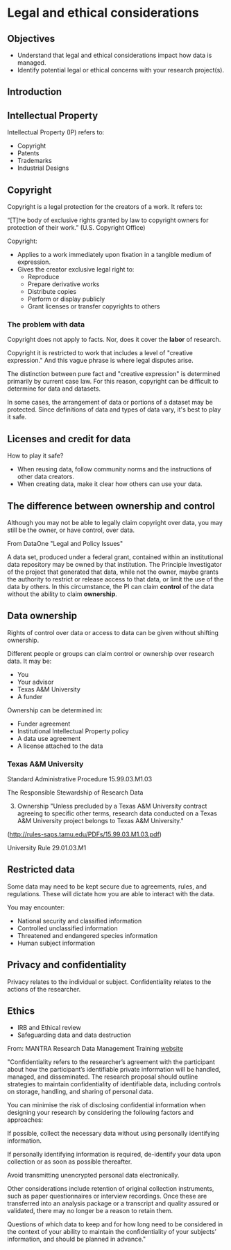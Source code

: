 # Legal and ethical considerations
## Objectives
- Understand that legal and ethical considerations impact how data is managed.
- Identify potential legal or ethical concerns with your research project(s).

## Introduction


## Intellectual Property
Intellectual Property (IP) refers to:

- Copyright
- Patents
- Trademarks
- Industrial Designs

## Copyright
Copyright is a legal protection for the creators of a work. It refers to:

“[T]he body of exclusive rights granted by law to copyright owners for protection of their work.” (U.S. Copyright Office)

Copyright:

- Applies to a work immediately upon fixation in a tangible medium of expression.
- Gives the creator exclusive legal right to:
	- Reproduce
	- Prepare derivative works 
	- Distribute copies
	- Perform or display publicly
	- Grant licenses or transfer copyrights to others

### The problem with data
Copyright does not apply to facts. Nor, does it cover the **labor** of research. 

Copyright it is restricted to work that includes a level of "creative expression." And this vague phrase is where legal disputes arise. 

The distinction between pure fact and "creative expression" is determined primarily by current case law. For this reason, copyright can be difficult to determine for data and datasets. 

In some cases, the arrangement of data or portions of a dataset may be protected. Since definitions of data and types of data vary, it's best to play it safe. 

## Licenses and credit for data
How to play it safe? 

- When reusing data, follow community norms and the instructions of other data creators.
- When creating data, make it clear how others can use your data.


## The difference between ownership and control
Although you may not be able to legally claim copyright over data, you may still be the owner, or have control, over data.

From DataOne "Legal and Policy Issues"

A data set, produced under a federal grant, contained within an institutional data repository may be owned by that institution. The Principle Investigator of the project that generated that data, while not the owner, maybe grants the authority to restrict or release access to that data, or limit the use of the data by others.  In this circumstance, the PI can claim **control** of the data without the ability to claim **ownership**. 

## Data ownership
Rights of control over data or access to data can be given without shifting ownership.

Different people or groups can claim control or ownership over research data. It may be:

- You
- Your advisor
- Texas A&M University
- A funder 

Ownership can be determined in:

- Funder agreement
- Institutional Intellectual Property policy
- A data use agreement
- A license attached to the data

### Texas A&M University 
Standard Administrative Procedure 15.99.03.M1.03 

The Responsible Stewardship of Research Data

3. Ownership
"Unless precluded by a Texas A&M University contract agreeing to specific other terms, research data conducted on a Texas A&M University project belongs to Texas A&M University."

(http://rules-saps.tamu.edu/PDFs/15.99.03.M1.03.pdf)

University Rule 29.01.03.M1

## Restricted data
Some data may need to be kept secure due to agreements, rules, and regulations. These will dictate how you are able to interact with the data.

You may encounter:

- National security and classified information
- Controlled unclassified information
- Threatened and endangered species information
- Human subject information

## Privacy and confidentiality
Privacy relates to the individual or subject. Confidentiality relates to the actions of the researcher.

## Ethics
- IRB and Ethical review
- Safeguarding data and data destruction

From: MANTRA Research Data Management Training [website](http://datalib.edina.ac.uk/mantra/)

"Confidentiality refers to the researcher’s agreement with the participant about how the participant’s identifiable private information will be handled, managed, and disseminated. The research proposal should outline strategies to maintain confidentiality of identifiable data, including controls on storage, handling, and sharing of personal data.

You can minimise the risk of disclosing confidential information when designing your research by considering the following factors and approaches:

If possible, collect the necessary data without using personally identifying information.

If personally identifying information is required, de-identify your data upon collection or as soon as possible thereafter.

Avoid transmitting unencrypted personal data electronically.

Other considerations include retention of original collection instruments, such as paper questionnaires or interview recordings. Once these are transferred into an analysis package or a transcript and quality assured or validated, there may no longer be a reason to retain them. 

Questions of which data to keep and for how long need to be considered in the context of your ability to maintain the confidentiality of your subjects’ information, and should be planned in advance."
